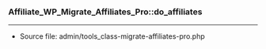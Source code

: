 ### Affiliate_WP_Migrate_Affiliates_Pro::do_affiliates

----

- Source file: admin/tools_class-migrate-affiliates-pro.php
